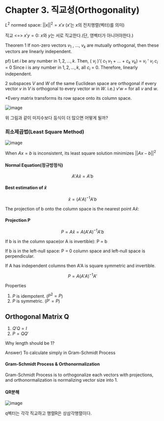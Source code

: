 # Chapter 3. 직교성(Orthogonality)

$L^2$ normed space: $||x||^2 = x'x$ ($x'$는 $x$의 전치행렬(벡터)를 의미)


직교 <=> $x'y = 0$: $x$와 $y$는 서로 직교한다.(단, 영벡터가 아니어야한다.)

Theorem 1
If non-zero vectors $v_1$ , ..., $v_k$ are mutually orthogonal, then these vectors are linearly independent.


pf) Let $i$ be any number in $1, 2, ..., k.$ Then, ( $v_i$ )'( $c_1$ $v_1$ + ... + $c_k$ $v_k$) =  $v_i$ ' $v_i$ $c_i$ = 0
Since i is any number in $1, 2 , ..., k,$ all $c_i$ = 0. Therefore, linearly independent.


2 subspaces $V$ and $W$ of the same Euclidean space are orthogonal if every vector $v$ in $V$ is orthogonal to every vector $w$ in $W$. i.e.) $v'w$ = for all $v$ and $w$.


*Every matrix transforms its row space onto its column space.


![image](https://github.com/aqua1107/Linear-Algebra-/assets/175097768/10ce586e-eb6d-4c09-a0a2-1ee1ef0559a8)

위 그림과 같이 미지수보다 등식이 더 많으면 어떻게 될까?
### 최소제곱법(Least Square Method)
![image](https://github.com/aqua1107/Linear-Algebra-/assets/175097768/63cbd839-35dd-4374-b837-c8b0ae35d0dd)

When $Ax=b$ is inconsistent, its least square solution minimizes $||Ax-b||^2$
#### Normal Equation(정규방정식)
$$A'A\hat{x} =A'b$$
#### Best estimation of $\hat{x}$
$$\hat{x} = (A'A)^{-1}A'b$$

The projection of b onto the column space is the nearest point A$\hat{x}$: 

#### Projection P
$$P= A \hat {x} =
A(A'A)^{-1}A'b$$

If b is in the column space(or A is invertible): P = b

If b is in the left-null space: P = 0 column space and left-null space is perpendicular.


If A has independent columns then A'A is square symmetric and invertible.

$$P=A(A'A)^{-1}A'$$

Properties

1. $P$ is idempotent. ($P^2=P$)
2. $P$ is symmetric. ($P'=P$)



## Orthogonal Matrix Q

1. $Q'Q=I$
2. $P=QQ'$


Why length should be 1?

Answer) To calculate simply in Gram-Schmidt Process

#### Gram-Schmidt Process & Orthonormalization

Gram-Schmidt Process is to orthogonalize each vectors with projections, and orthonormalization is normalizing vector size into 1.

#### QR분해

![image](https://github.com/aqua1107/Linear-Algebra-/assets/175097768/259e5158-5eed-4d72-a318-e2307fa5f834)

q벡터는 각각 직교하고 행렬R은 상삼각행렬이다.
